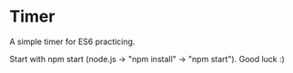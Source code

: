 # Timer
A simple timer for ES6 practicing.

Start with npm start (node.js -> "npm install" -> "npm start").
Good luck :)
